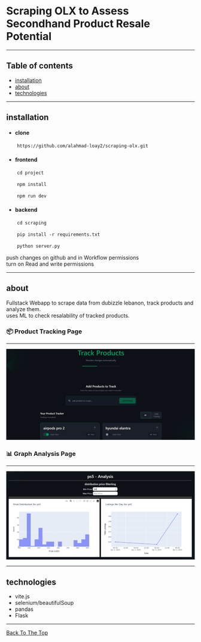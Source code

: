# Scraping OLX to Assess Secondhand Product Resale Potential

---

## Table of contents 

- [installation](#installation)
- [about](#about)
- [technologies](#technologies)
---

## installation

- #### clone
   
```html
    https://github.com/alahmad-loay2/scraping-olx.git
````

- #### frontend
  
```html
    cd project
```

```html
    npm install
```

```html
    npm run dev
```

- #### backend

```html
    cd scraping
```

```html
    pip install -r requirements.txt
```

```html
    python server.py
```

push changes on github and in Workflow permissions <br/>
turn on Read and write permissions

---

## about

Fullstack Webapp to scrape data from dubizzle lebanon, track products and analyze them. <br/>
uses ML to check resalability of tracked products.

### 📦 Product Tracking Page
---
![Tracking Page](https://github.com/alahmad-loay2/scraping-olx/blob/main/project-screenshots/tracking.jpg?raw=true)

### 📊 Graph Analysis Page
---
![Analyzing Page](https://github.com/alahmad-loay2/scraping-olx/blob/main/project-screenshots/visual-analysis.jpg?raw=true)


---

## technologies

- vite.js
- selenium/beautifulSoup
- pandas
- Flask

--- 

[Back To The Top](#Scraping-OLX-to-Assess-Secondhand-Product-Resale-Potential)
